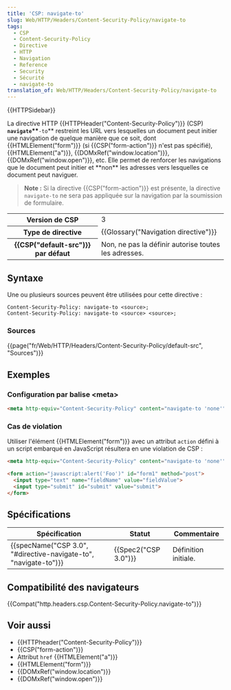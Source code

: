 ```yaml
---
title: 'CSP: navigate-to'
slug: Web/HTTP/Headers/Content-Security-Policy/navigate-to
tags:
  - CSP
  - Content-Security-Policy
  - Directive
  - HTTP
  - Navigation
  - Reference
  - Security
  - Sécurité
  - navigate-to
translation_of: Web/HTTP/Headers/Content-Security-Policy/navigate-to
---
```

{{HTTPSidebar}}

La directive HTTP {{HTTPHeader("Content-Security-Policy")}} (CSP) **`navigate`\*\***`-to`** restreint les URL vers lesquelles un document peut initier une navigation de quelque manière que ce soit, dont {{HTMLElement("form")}} (si {{CSP("form-action")}} n'est pas spécifié), {{HTMLElement("a")}}, {{DOMxRef("window.location")}}, {{DOMxRef("window.open")}}, etc. Elle permet de renforcer les navigations que le document peut initier et **non\*\* les adresses vers lesquelles ce document peut naviguer.

> **Note :** Si la directive {{CSP("form-action")}} est présente, la directive `navigate-to` ne sera pas appliquée sur la navigation par la soumission de formulaire.

<table class="properties">
  <tbody>
    <tr>
      <th scope="row">Version de CSP</th>
      <td>3</td>
    </tr>
    <tr>
      <th scope="row">Type de directive</th>
      <td>{{Glossary("Navigation directive")}}</td>
    </tr>
    <tr>
      <th scope="row">{{CSP("default-src")}} par défaut</th>
      <td>Non, ne pas la définir autorise toutes les adresses.</td>
    </tr>
  </tbody>
</table>

## Syntaxe

Une ou plusieurs sources peuvent être utilisées pour cette directive :

    Content-Security-Policy: navigate-to <source>;
    Content-Security-Policy: navigate-to <source> <source>;

### Sources

{{page("fr/Web/HTTP/Headers/Content-Security-Policy/default-src", "Sources")}}

## Exemples

### Configuration par balise \<meta>

```html
<meta http-equiv="Content-Security-Policy" content="navigate-to 'none'">
```

### Cas de violation

Utiliser l'élément {{HTMLElement("form")}} avec un attribut `action` défini à un script embarqué en JavaScript résultera en une violation de CSP :

```html example-bad
<meta http-equiv="Content-Security-Policy" content="navigate-to 'none'">

<form action="javascript:alert('Foo')" id="form1" method="post">
  <input type="text" name="fieldName" value="fieldValue">
  <input type="submit" id="submit" value="submit">
</form>
```

## Spécifications

| Spécification                                                                        | Statut                       | Commentaire          |
| ------------------------------------------------------------------------------------ | ---------------------------- | -------------------- |
| {{specName("CSP 3.0", "#directive-navigate-to", "navigate-to")}} | {{Spec2("CSP 3.0")}} | Définition initiale. |

## Compatibilité des navigateurs

{{Compat("http.headers.csp.Content-Security-Policy.navigate-to")}}

## Voir aussi

- {{HTTPheader("Content-Security-Policy")}}
- {{CSP("form-action")}}
- Attribut `href` {{HTMLElement("a")}}
- {{HTMLElement("form")}}
- {{DOMxRef("window.location")}}
- {{DOMxRef("window.open")}}
